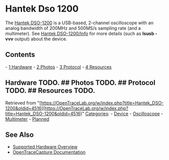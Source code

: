 # Hantek Dso 1200

The [Hantek DSO-1200](http://www.hantek.com.cn/english/produce_list.asp?unid=81) is a USB-based, 2-channel oscilloscope with an analog bandwidth of 200MHz and 500MS/s sampling rate (and a multimeter). See [Hantek DSO-1200/Info](Hantek_DSO-1200/Info.html "Hantek DSO-1200/Info") for more details (such as **lsusb -vvv** output) about the device. 
## Contents 
\- [1 Hardware](Hantek_DSO-1200.html#Hardware) \- [2 Photos](Hantek_DSO-1200.html#Photos) \- [3 Protocol](Hantek_DSO-1200.html#Protocol) \- [4 Resources](Hantek_DSO-1200.html#Resources) 
## Hardware TODO. ## Photos TODO. ## Protocol TODO. ## Resources TODO. 
Retrieved from "[https://OpenTraceLab.org/w/index.php?title=Hantek_DSO-1200&oldid=4516](https://OpenTraceLab.org/w/index.php?title=Hantek_DSO-1200&oldid=4516)" 
[Categories](specialcategories-specialcategories.md): \- [Device](./Category:Device.html "Category:Device") \- [Oscilloscope](./Category:Oscilloscope.html "Category:Oscilloscope") \- [Multimeter](./Category:Multimeter.html "Category:Multimeter") \- [Planned](./Category:Planned.html "Category:Planned")

## See Also
- [Supported Hardware Overview](../supported-hardware.md)
- [OpenTraceCapture Documentation](../../opentracecapture/overview.md)
